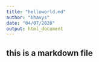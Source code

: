 ```yaml
---
title: "helloworld.md"
author: "bhavys"
date: "04/07/2020"
output: html_document
---
```

## this is a markdown file